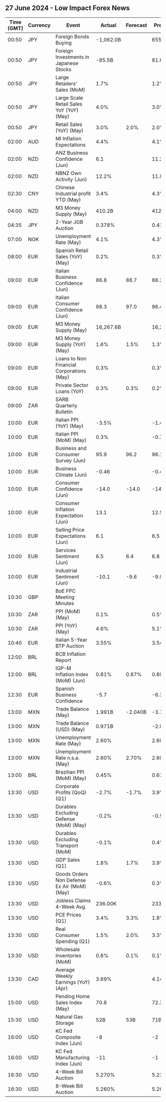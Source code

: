 ## 27 June 2024 - Low Impact Forex News

| Time (GMT) | Currency | Event | Actual | Forecast | Previous |
|------|----------|-------|--------|----------|----------|
| 00:50 | JPY | Foreign Bonds Buying | -1,062.0B |  | 655.1B |
| 00:50 | JPY | Foreign Investments in Japanese Stocks | -85.5B |  | 81.6B |
| 00:50 | JPY | Large Retailers' Sales (MoM) | 1.7% |  | 1.2% |
| 00:50 | JPY | Large Scale Retail Sales YoY (YoY) (May) | 4.0% |  | 3.0% |
| 00:50 | JPY | Retail Sales (YoY) (May) | 3.0% | 2.0% | 2.0% |
| 02:00 | AUD | MI Inflation Expectations | 4.4% |  | 4.1% |
| 02:00 | NZD | ANZ Business Confidence (Jun) | 6.1 |  | 11.2 |
| 02:00 | NZD | NBNZ Own Activity (Jun) | 12.2% |  | 11.8% |
| 02:30 | CNY | Chinese Industrial profit YTD (May) | 3.4% |  | 4.3% |
| 04:00 | NZD | M3 Money Supply (May) | 410.2B |  | 412.4B |
| 04:35 | JPY | 2-Year JGB Auction | 0.378% |  | 0.418% |
| 07:00 | NOK | Unemployment Rate (May) | 4.1% |  | 4.3% |
| 08:00 | EUR | Spanish Retail Sales (YoY) (May) | 0.2% |  | 0.3% |
| 09:00 | EUR | Italian Business Confidence (Jun) | 86.8 | 88.7 | 88.2 |
| 09:00 | EUR | Italian Consumer Confidence (Jun) | 98.3 | 97.0 | 96.4 |
| 09:00 | EUR | M3 Money Supply (May) | 16,267.6B |  | 16,206.4B |
| 09:00 | EUR | M3 Money Supply (YoY) (May) | 1.6% | 1.5% | 1.3% |
| 09:00 | EUR | Loans to Non Financial Corporations (May) | 0.3% |  | 0.3% |
| 09:00 | EUR | Private Sector Loans (YoY) | 0.3% | 0.3% | 0.2% |
| 09:00 | ZAR | SARB Quarterly Bulletin |  |  |  |
| 10:00 | EUR | Italian PPI (YoY) (May) | -3.5% |  | -1.4% |
| 10:00 | EUR | Italian PPI (MoM) (May) | 0.3% |  | -0.7% |
| 10:00 | EUR | Business and Consumer Survey (Jun) | 95.9 | 96.2 | 96.1 |
| 10:00 | EUR | Business Climate (Jun) | -0.46 |  | -0.40 |
| 10:00 | EUR | Consumer Confidence (Jun) | -14.0 | -14.0 | -14.3 |
| 10:00 | EUR | Consumer Inflation Expectation (Jun) | 13.1 |  | 12.5 |
| 10:00 | EUR | Selling Price Expectations (Jun) | 6.1 |  | 6.5 |
| 10:00 | EUR | Services Sentiment (Jun) | 6.5 | 6.4 | 6.8 |
| 10:00 | EUR | Industrial Sentiment (Jun) | -10.1 | -9.6 | -9.9 |
| 10:30 | GBP | BoE FPC Meeting Minutes |  |  |  |
| 10:30 | ZAR | PPI (MoM) (May) | 0.1% |  | 0.5% |
| 10:30 | ZAR | PPI (YoY) (May) | 4.6% |  | 5.1% |
| 10:40 | EUR | Italian 5-Year BTP Auction | 3.55% |  | 3.54% |
| 12:00 | BRL | BCB Inflation Report |  |  |  |
| 12:00 | BRL | IGP-M Inflation Index (MoM) (Jun) | 0.81% | 0.87% | 0.89% |
| 12:30 | EUR | Spanish Business Confidence | -5.7 |  | -6.3 |
| 13:00 | MXN | Trade Balance (May) | 1.991B | -2.040B | -3.746B |
| 13:00 | MXN | Trade Balance (USD) (May) | 0.971B |  | -2.029B |
| 13:00 | MXN | Unemployment Rate (May) | 2.60% |  | 2.60% |
| 13:00 | MXN | Unemployment Rate n.s.a. (May) | 2.60% | 2.70% | 2.60% |
| 13:00 | BRL | Brazilian PPI (MoM) (May) | 0.45% |  | 0.67% |
| 13:30 | USD | Corporate Profits (QoQ) (Q1) | -2.7% | -1.7% | 3.9% |
| 13:30 | USD | Durables Excluding Defense (MoM) (May) | -0.2% |  | -0.5% |
| 13:30 | USD | Durables Excluding Transport (MoM) | -0.1% |  | 0.4% |
| 13:30 | USD | GDP Sales (Q1) | 1.8% | 1.7% | 3.9% |
| 13:30 | USD | Goods Orders Non Defense Ex Air (MoM) (May) | -0.6% |  | 0.3% |
| 13:30 | USD | Jobless Claims 4-Week Avg. | 236.00K |  | 233.00K |
| 13:30 | USD | PCE Prices (Q1) | 3.4% | 3.3% | 1.8% |
| 13:30 | USD | Real Consumer Spending (Q1) | 1.5% | 2.0% | 3.3% |
| 13:30 | USD | Wholesale Inventories (MoM) | 0.6% | 0.1% | 0.1% |
| 13:30 | CAD | Average Weekly Earnings (YoY) (Apr) | 3.69% |  | 4.14% |
| 15:00 | USD | Pending Home Sales Index (May) | 70.8 |  | 72.3 |
| 15:30 | USD | Natural Gas Storage | 52B | 53B | 71B |
| 16:00 | USD | KC Fed Composite Index (Jun) | -8 |  | -2 |
| 16:00 | USD | KC Fed Manufacturing Index (Jun) | -11 |  | -1 |
| 16:30 | USD | 4-Week Bill Auction | 5.270% |  | 5.230% |
| 16:30 | USD | 8-Week Bill Auction | 5.260% |  | 5.260% |
